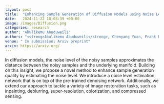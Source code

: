 ```yaml
---
layout: post
title:  "Enhancing Sample Generation of Diffusion Models using Noise Level Estimation"
date:   2024-11-22 18:08:39 +00:00
image: /images/Diffusion.png
categories: research
author: "Abulikemu Abuduweili"
authors: "<strong>Abulikemu Abuduweili</strong>, Chenyang Yuan, Frank Permenter, Changliu Liu"
venue: " In submission; Arxiv preprint"
arxiv: https://arxiv.org/
---
```




 In diffusion models, the noise level of the noisy samples approximates the distance between the noisy samples and the underlying manifold. 
 Building on this insight, we propose a novel method to enhance sample generation quality by estimating the noise level. 
 We introduce a noise level estimation network that is on top of the pre-trained denoising network.  Additionally, we extend our approach 
 to tackle a variety of image restoration tasks, such as inpainting, deblurring, super-resolution, colorization, and compressed sensing.